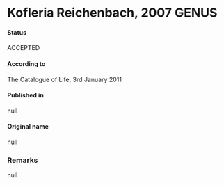 Kofleria Reichenbach, 2007 GENUS
=======

#### Status
ACCEPTED

#### According to
The Catalogue of Life, 3rd January 2011

#### Published in
null

#### Original name
null

### Remarks
null